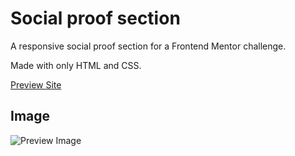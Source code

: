 # Social proof section

A responsive social proof section for a Frontend Mentor challenge.

Made with only HTML and CSS.

[Preview Site](https://jonathan-cantor.github.io/Social-proof-section/)

## Image

![Preview Image](https://res.cloudinary.com/dz209s6jk/image/upload/q_auto,g_north,w_800,h_600,c_fill/Screenshots/iiicwciizg4i98ps5q1u.jpg)